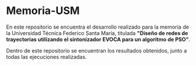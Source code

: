 # Memoria-USM

En este repositorio se encuentra el desarrollo realizado para la memoria de la Universidad Técnica Federico Santa María, titulada **"Diseño de redes de trayectorias utilizando el sintonizador EVOCA para un algoritmo de PSO"**.

Dentro de este repositorio se encuentran los resultados obtenidos, junto a todas las ejecuciones realizadas.
